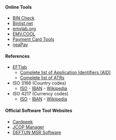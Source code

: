 #### Online Tools
- [BIN Check](https://bincheck.io/)
- [Binlist.net](https://binlist.net/)
- [emvlab.org](https://emvlab.org/main/)
- [EMV.COOL](https://emv.cool/)
- [Payment Card Tools](https://paymentcardtools.com/)
- [neaPay](https://neapay.com/online-tools/index.html)

#### References
- [EFTlab](https://www.eftlab.com/knowledge-base)
  - [Complete list of Application Identifiers (AID)](https://www.eftlab.com/knowledge-base/complete-list-of-application-identifiers-aid)
  - [Complete list of ATRs](https://www.eftlab.com/knowledge-base/complete-list-of-atrs)
- ISO 3166 (Country codes)
  - [ISO](https://www.iso.org/iso-3166-country-codes.html) - [IBAN](https://www.iban.com/country-codes) - [Wikipedia](https://en.wikipedia.org/wiki/List_of_ISO_3166_country_codes#Current_ISO_3166_country_codes)
- ISO 4217 (Currency codes)
  - [ISO](https://www.iso.org/iso-4217-currency-codes.html) - [IBAN](https://www.iban.com/currency-codes) - [Wikipedia](https://en.wikipedia.org/wiki/ISO_4217#Active_codes_(list_one))

#### Official Software Tool Websites
- [Cardpeek](http://pannetrat.com/Cardpeek/)
- [JCOP Manager](http://infintuary.org/jcop_dl.php)
- [DEFTUN MSR Software](https://deftun.com/pages/deftun-download-softwares)
